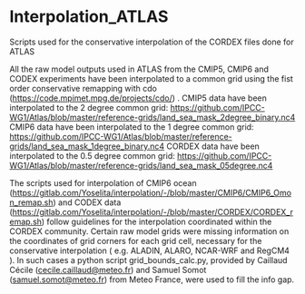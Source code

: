 # Interpolation_ATLAS
Scripts used for the conservative interpolation of the CORDEX files done for ATLAS

All the raw model outputs used in ATLAS from the CMIP5, CMIP6 and CODEX experiments have been interpolated to a common grid using the fist order conservative remapping with cdo (https://code.mpimet.mpg.de/projects/cdo/) .
CMIP5 data have been interpolated to the 2 degree common grid: https://github.com/IPCC-WG1/Atlas/blob/master/reference-grids/land_sea_mask_2degree_binary.nc4
CMIP6 data have been interpolated to the 1 degree common grid: https://github.com/IPCC-WG1/Atlas/blob/master/reference-grids/land_sea_mask_1degree_binary.nc4
CORDEX data have been interpolated to the 0.5 degree common grid: https://github.com/IPCC-WG1/Atlas/blob/master/reference-grids/land_sea_mask_05degree.nc4

The scripts used for interpolation of CMIP6 ocean (https://gitlab.com/Yoselita/interpolation/-/blob/master/CMIP6/CMIP6_Omon_remap.sh) and CODEX data (https://gitlab.com/Yoselita/interpolation/-/blob/master/CORDEX/CORDEX_remap.sh) follow guidelines for the interpolation coordinated within the CORDEX community.
Certain raw model grids were missing information on the coordinates of grid corners for each grid cell, necessary for the conservative interpolation ( e.g. ALADIN, ALARO, NCAR-WRF and RegCM4 ). In such cases a python script grid_bounds_calc.py, provided by Caillaud Cécile (cecile.caillaud@meteo.fr) and Samuel Somot (samuel.somot@meteo.fr) from Meteo France, were used to fill the info gap.
